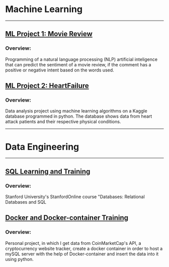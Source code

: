 # Machine Learning
---
## [ML Project 1: Movie Review](https://github.com/leoprasel/Celero)
### Overview:
Programming of a natural language processing (NLP) artificial inteligence that can predict the sentiment of a movie review, if the comment has a positive or negative intent based on the words used.

## [ML Project 2: HeartFailure](https://github.com/leoprasel/Portfolio/blob/main/HeartFailure.ipynb)
### Overview:
Data analysis project using machine learning algorithms on a Kaggle database programmed in python. The database shows data from heart attack patients and their respective physical conditions.

---
# Data Engineering
---
## [SQL Learning and Training](https://github.com/leoprasel/Portfolio/blob/main/SQL.md)
### Overview: 
Stanford University's StanfordOnline course "Databases: Relational Databases and SQL

## [Docker and Docker-container Training](https://github.com/leoprasel/Portfolio/blob/main/Crypto.md)
### Overview: 
Personal project, in which I get data from CoinMarketCap's API, a cryptocurrency website tracker, create a docker container in order to host a mySQL server with the help of Docker-container and insert the data into it using python.







